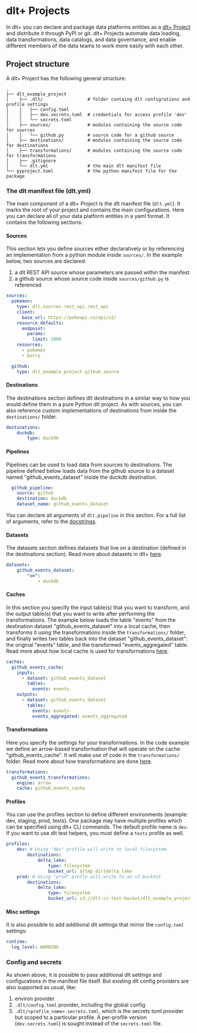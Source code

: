 # dlt+ Projects

In dlt+ you can declare and package data platforms entities as a [dlt+ Project](../core-concepts/project.md) and distribute it through PyPI or git. dlt+ Projects automate data loading, data transformations, data catalogs, and data governance, and enable different members of the data teams to work more easily with each other.

## Project structure
  
A dlt+ Project has the following general structure:
```text
.
├── dlt_example_project
│    ├── .dlt/                 # folder containg dlt configrations and profile settings
│    │   ├── config.toml
│    │   ├── dev.secrets.toml  # credentials for access profile 'dev'
│    │   └── secrets.toml      
│    ├── sources/              # modules containing the source code for sources 
│    │   └── github.py         # source code for a github source  
│    ├── destinations/         # modules containing the source code for destinations  
│    ├── transformations/      # modules containing the source code for transformations 
│    ├── .gitignore
│    └── dlt.yml               # the main dlt manifest file
└── pyproject.toml             # the python manifest file for the package
```

### The dlt manifest file (dlt.yml)

The main component of a dlt+ Project is the dlt manifest file (`dlt.yml`). It marks the root of your project and contains the main configurations. Here you can declare all of your data platform entities in a yaml format. It contains the following sections:

#### Sources

This section lets you define sources either declaratively or by referencing an implementation from a python module inside `sources/`. In the example below, two sources are declared:  
1. a dlt REST API source whose parameters are passed within the manifest
2. a github source whose source code inside `sources/github.py` is referenced
  
```yaml
sources:
  pokemon:
    type: dlt.sources.rest_api.rest_api
    client:
      base_url: https://pokeapi.co/api/v2/
    resource_defaults:
      endpoint:
        params:
          limit: 1000
    resources:
      - pokemon
      - berry

  github:
    type: dlt_example_project.github.source
```
#### Destinations  
  
The destinations section defines dlt destinations in a similar way to how you would define them in a pure Python dlt project. As with sources, you can also reference custom implementations of destinations from inside the `destinations/` folder.
  
```yaml  
destinations:
    duckdb:
        type: duckdb
```

#### Pipelines 

Pipelines can be used to load data from sources to destinations. The pipeline defined below loads data from the github source to a dataset named "github_events_dataset" inside the duckdb destination.

```yaml
  github_pipeline:
    source: github
    destination: duckdb
    dataset_name: github_events_dataset
```
You can declare all arguments of `dlt.pipeline` in this section. For a full list of arguments, refer to the [docstrings](https://github.com/dlt-hub/dlt/blob/71b4975c70d1931750b3245e919a520a2400e870/dlt/pipeline/__init__.py#L30).  
  

#### Datasets

The datasets section defines datasets that live on a destination (defined in the destinations section). Read more about datasets in dlt+ [here](../core-concepts/datasets.md).  
  
```yaml
datasets:
    github_events_dataset:
        "on":
            - duckdb
```

#### Caches  

In this section you specify the input table(s) that you want to transform, and the output table(s) that you want to write after performing the transformations. The example below loads the table "events" from the destination dataset "github_events_dataset" into a local cache, then transforms it using the transformations inside the `transformations/` folder, and finally writes two tables back into the dataset "github_events_dataset": the original "events" table, and the transformed "events_aggregated" table. Read more about how local cache is used for transformations [here](../core-concepts/datasets.md).
  
```yaml
caches:
  github_events_cache:
    inputs:
      - dataset: github_events_dataset
        tables:
          events: events
    outputs:
      - dataset: github_events_dataset
        tables:
          events: events
          events_aggregated: events_aggregated
```

#### Transformations

Here you specify the settings for your transformations. In the code example we define an arrow-based transformation that will operate on the cache "github_events_cache". It will make use of code in the `transformations/` folder. Read more about how transformations are done [here](../core-concepts/cache.md). 

```yaml
transformations:
  github_events_transformations:
    engine: arrow
    cache: github_events_cache
```

#### Profiles

You can use the profiles section to define different environments (example: dev, staging, prod, tests). One package may have multiple profiles which can be specified using dlt+ CLI commands. The default profile name is `dev`. If you want to use dlt test helpers, you must define a `tests` profile as well.

```yaml
profiles:
    dev: # Using "dev" profile will write to local filesystem
        destinations:
            delta_lake:
                type: filesystem
                bucket_url: ${tmp_dir}delta_lake
    prod: # Using "prod" profle will write to an s3 bucktet
        destinations:
            delta_lake:
                type: filesystem
                bucket_url: s3://dlt-ci-test-bucket/dlt_example_project/

```

#### Misc settings

It is also possible to add additional dlt settings that mirror the `config.toml` settings:

```yaml
runtime:
  log_level: WARNING
```

### Config and secrets

As shown above, it is possible to pass additional dlt settings and configurations in the manifest file itself. But existing dlt config providers are also supported as usual, like:

1. environ provider
2. `.dlt/config.toml` provider, including the global config
3. `.dlt/<profile_name>.secrets.toml`, which is the secrets toml provider but scoped to a particular profile. A per-profile version (`dev.secrets.toml`) is sought instead of the `secrets.toml` file.
